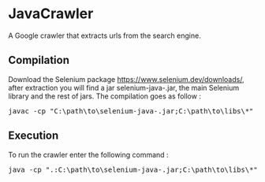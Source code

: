 # JavaCrawler

A Google crawler that extracts urls from the search engine. 

## Compilation 
Download the Selenium package https://www.selenium.dev/downloads/, after extraction you will find a jar selenium-java-<version>.jar, the main Selenium library and the rest of jars. 
The compilation goes as follow : 

<pre>
javac -cp "C:\path\to\selenium-java-<version>.jar;C:\path\to\libs\*" GoogleCrawler.java
</pre>

## Execution
To run the crawler enter the following command : 
<pre>
java -cp ".:C:\path\to\selenium-java-<version>.jar;C:\path\to\libs\*" GoogleCrawler
</pre>